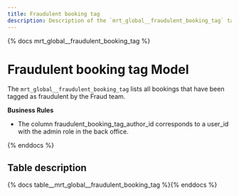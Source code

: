 ```yaml
---
title: Fraudulent booking tag
description: Description of the `mrt_global__fraudulent_booking_tag` table.
---
```


{% docs mrt_global__fraudulent_booking_tag %}

# Fraudulent booking tag Model

The `mrt_global__fraudulent_booking_tag` lists all bookings that have been tagged as fraudulent by the Fraud team.


**Business Rules**

- The column fraudulent_booking_tag_author_id corresponds to a user_id with the admin role in the back office.



{% enddocs %}

## Table description

{% docs table__mrt_global__fraudulent_booking_tag  %}{% enddocs %}
